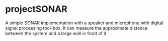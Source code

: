 # projectSONAR
A simple SONAR implementation with a speaker and microphone with digital signal processing tool-box.  It can measure the approximate distance between the system and a large wall in front of it
